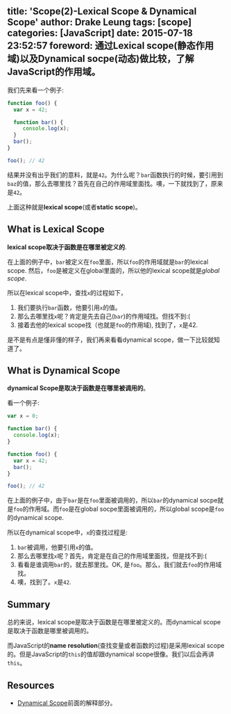 title: 'Scope(2)-Lexical Scope & Dynamical Scope'
author: Drake Leung
tags: [scope]
categories: [JavaScript]
date: 2015-07-18 23:52:57
foreword: 通过Lexical scope(静态作用域)以及Dynamical socpe(动态)做比较，了解JavaScript的作用域。
---

我们先来看一个例子:

```javascript
function foo() {
  var x = 42;

  function bar() {
     console.log(x);
  }
  bar();
}

foo(); // 42
```
结果并没有出乎我们的意料，就是`42`。为什么呢？`bar`函数执行的时候，要引用到`baz`的值，那么去哪里找？首先在自己的作用域里面找。噢，一下就找到了，原来是`42`。

上面这种就是**lexical scope**(或者**static scope**)。

## What is Lexical Scope
**lexical scope取决于函数是在哪里被定义的**.

在上面的例子中，`bar`被定义在`foo`里面，所以`foo`的作用域就是`bar`的lexical scope. 然后，`foo`是被定义在global里面的，所以他的lexical scope就是*global scope*.

所以在lexical scope中，查找`x`的过程如下，

1. 我们要执行`bar`函数，他要引用`x`的值。
2. 那么去哪里找`x`呢？肯定是先去自己(`bar`)的作用域找。但找不到:(
3. 接着去他的lexical scope找（也就是`foo`的作用域), 找到了，`x`是42.

是不是有点是懂非懂的样子，我们再来看看dynamical scope，做一下比较就知道了。

## What is Dynamical Scope
**dynamical Scope是取决于函数是在哪里被调用的**。

看一个例子:

```javascript
var x = 0;

function bar() {
  console.log(x);
}

function foo() {
  var x = 42;
  bar();
}

foo(); // 42
```

在上面的例子中，由于`bar`是在`foo`里面被调用的，所以`bar`的dynamical socpe就是`foo`的作用域。而`foo`是在global socpe里面被调用的，所以global scope是`foo`的dynamical scope.

所以在dynamical scope中，`x`的查找过程是:

1. `bar`被调用，他要引用`x`的值。
2. 那么去哪里找`x`呢？首先，肯定是在自己的作用域里面找，但是找不到:(
3. 看看是谁调用`bar`的，就去那里找。OK, 是`foo`。那么，我们就去`foo`的作用域找。
4. 噢，找到了。`x`是`42`.

## Summary
总的来说，lexical scope是取决于函数是在哪里被定义的。而dynamical scope是取决于函数是哪里被调用的。

而JavaScript的**name resolution**(查找变量或者函数的过程)是采用lexical scope的。但是JavaScript的`this`的值却跟dynamical scope很像。我们以后会再讲`this`。

## Resources
- [Dynamical Scope](http://c2.com/cgi/wiki?DynamicScoping)前面的解释部分。
